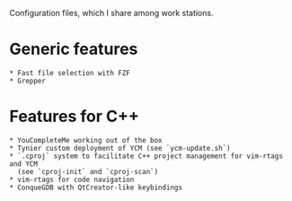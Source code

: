 Configuration files, which I share among work stations.

# Generic features

	* Fast file selection with FZF
	* Grepper

# Features for C++

	* YouCompleteMe working out of the box
	* Tynier custom deployment of YCM (see `ycm-update.sh`)
	* `.cproj` system to facilitate C++ project management for vim-rtags and YCM
	  (see `cproj-init` and `cproj-scan`)
	* vim-rtags for code navigation
	* ConqueGDB with QtCreator-like keybindings
